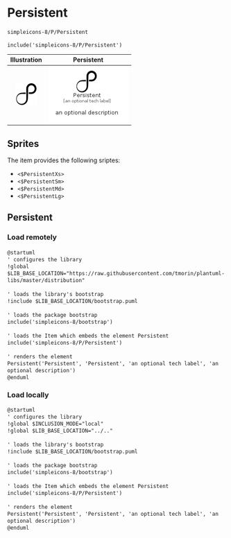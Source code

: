 # Persistent


```text
simpleicons-8/P/Persistent
```

```text
include('simpleicons-8/P/Persistent')
```



| Illustration | Persistent |
| :---: | :---: |
| ![illustration for Illustration](../../simpleicons-8/P/Persistent.png) | ![illustration for Persistent](../../simpleicons-8/P/Persistent.Local.png) |



## Sprites
The item provides the following sriptes:

- `<$PersistentXs>`
- `<$PersistentSm>`
- `<$PersistentMd>`
- `<$PersistentLg>`





## Persistent

### Load remotely
```plantuml
@startuml
' configures the library
!global $LIB_BASE_LOCATION="https://raw.githubusercontent.com/tmorin/plantuml-libs/master/distribution"

' loads the library's bootstrap
!include $LIB_BASE_LOCATION/bootstrap.puml

' loads the package bootstrap
include('simpleicons-8/bootstrap')

' loads the Item which embeds the element Persistent
include('simpleicons-8/P/Persistent')

' renders the element
Persistent('Persistent', 'Persistent', 'an optional tech label', 'an optional description')
@enduml
```

### Load locally
```plantuml
@startuml
' configures the library
!global $INCLUSION_MODE="local"
!global $LIB_BASE_LOCATION="../.."

' loads the library's bootstrap
!include $LIB_BASE_LOCATION/bootstrap.puml

' loads the package bootstrap
include('simpleicons-8/bootstrap')

' loads the Item which embeds the element Persistent
include('simpleicons-8/P/Persistent')

' renders the element
Persistent('Persistent', 'Persistent', 'an optional tech label', 'an optional description')
@enduml
```

